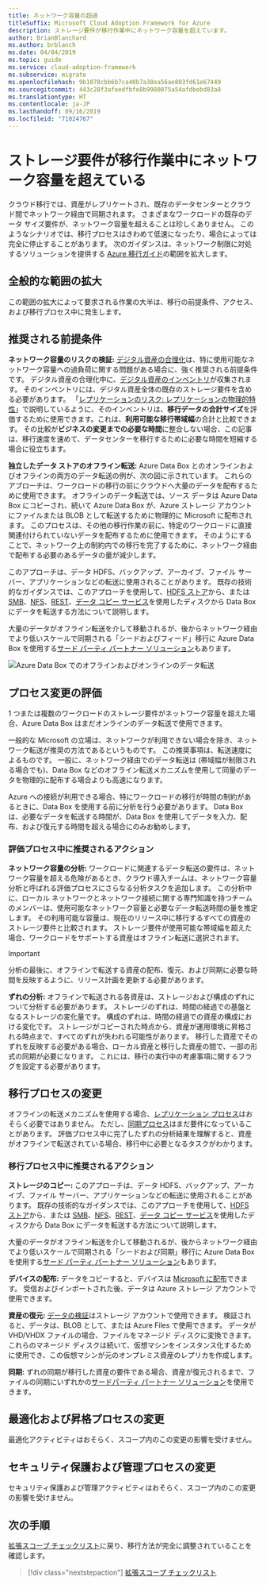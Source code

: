 ```yaml
---
title: ネットワーク容量の超過
titleSuffix: Microsoft Cloud Adoption Framework for Azure
description: ストレージ要件が移行作業中にネットワーク容量を超えています。
author: BrianBlanchard
ms.author: brblanch
ms.date: 04/04/2019
ms.topic: guide
ms.service: cloud-adoption-framework
ms.subservice: migrate
ms.openlocfilehash: 9b1078cbb6b7ca40b7a38ea56ae803fd61e67449
ms.sourcegitcommit: 443c28f3afeedfbfe8b9980875a54afdbebd83a8
ms.translationtype: HT
ms.contentlocale: ja-JP
ms.lasthandoff: 09/16/2019
ms.locfileid: "71024767"
---
```

# <a name="storage-requirements-exceed-network-capacity-during-a-migration-effort"></a>ストレージ要件が移行作業中にネットワーク容量を超えている

クラウド移行では、資産がレプリケートされ、既存のデータセンターとクラウド間でネットワーク経由で同期されます。 さまざまなワークロードの既存のデータ サイズ要件が、ネットワーク容量を超えることは珍しくありません。 このようなシナリオでは、移行プロセスはきわめて低速になったり、場合によっては完全に停止することがあります。 次のガイダンスは、ネットワーク制限に対処するソリューションを提供する [Azure 移行ガイド](../azure-migration-guide/index.md)の範囲を拡大します。

## <a name="general-scope-expansion"></a>全般的な範囲の拡大

この範囲の拡大によって要求される作業の大半は、移行の前提条件、アクセス、および移行プロセス中に発生します。

## <a name="suggested-prerequisites"></a>推奨される前提条件

**ネットワーク容量のリスクの検証:** [デジタル資産の合理化](../../digital-estate/rationalize.md)は、特に使用可能なネットワーク容量への過負荷に関する問題がある場合に、強く推奨される前提条件です。 デジタル資産の合理化中に、[デジタル資産のインベントリ](../../digital-estate/inventory.md)が収集されます。 そのインベントリには、デジタル資産全体の既存のストレージ要件を含める必要があります。 「[レプリケーションのリスク: レプリケーションの物理的特性](../migration-considerations/migrate/replicate.md#replication-risks---physics-of-replication)」で説明しているように、そのインベントリは、**移行データの合計サイズ**を評価するために使用できます。これは、**利用可能な移行帯域幅**の合計と比較できます。 その比較が**ビジネスの変更までの必要な時間**に整合しない場合、この記事は、移行速度を速めて、データセンターを移行するために必要な時間を短縮する場合に役立ちます。

**独立したデータ ストアのオフライン転送:** Azure Data Box とのオンラインおよびオフラインの両方のデータ転送の例が、次の図に示されています。 これらのアプローチは、ワークロードの移行の前にクラウドへ大量のデータを配布するために使用できます。 オフラインのデータ転送では、ソース データは Azure Data Box にコピーされ、続いて Azure Data Box が、Azure ストレージ アカウントにファイルまたは BLOB として転送するために物理的に Microsoft に配布されます。 このプロセスは、その他の移行作業の前に、特定のワークロードに直接関連付けられていないデータを配布するために使用できます。 そのようにすることで、ネットワーク上の制約内での移行を完了するために、ネットワーク経由で配布する必要のあるデータの量が減少します。

このアプローチは、データ HDFS、バックアップ、アーカイブ、ファイル サーバー、アプリケーションなどの転送に使用されることがあります。 既存の技術的なガイダンスでは、このアプローチを使用して、[HDFS ストア](https://docs.microsoft.com/azure/storage/blobs/data-lake-storage-migrate-on-premises-hdfs-cluster)から、または [SMB](https://docs.microsoft.com/azure/databox/data-box-deploy-copy-data)、[NFS](https://docs.microsoft.com/azure/databox/data-box-deploy-copy-data-via-nfs)、[REST](https://docs.microsoft.com/azure/databox/data-box-deploy-copy-data-via-rest)、[データ コピー サービス](https://docs.microsoft.com/azure/databox/data-box-deploy-copy-data-via-copy-service)を使用したディスクから Data Box にデータを転送する方法について説明します。

大量のデータがオフライン転送を介して移動されるが、後からネットワーク経由でより低いスケールで同期される「シードおよびフィード」移行に Azure Data Box を使用する[サード パーティ パートナー ソリューション](https://azuremarketplace.microsoft.com/campaigns/databox/azure-data-box)もあります。

![Azure Data Box でのオフラインおよびオンラインのデータ転送](../../_images/migrate/databox.png)

## <a name="assess-process-changes"></a>プロセス変更の評価

1 つまたは複数のワークロードのストレージ要件がネットワーク容量を超えた場合、Azure Data Box はまだオンラインのデータ転送で使用できます。

一般的な Microsoft の立場は、ネットワークが利用できない場合を除き、ネットワーク転送が推奨の方法であるというものです。 この推奨事項は、転送速度によるものです。 一般に、ネットワーク経由でのデータ転送は (帯域幅が制限される場合でも)、Data Box などのオフライン転送メカニズムを使用して同量のデータを物理的に配布する場合よりも高速になります。

Azure への接続が利用できる場合、特にワークロードの移行が時間の制約があるときに、Data Box を使用する前に分析を行う必要があります。 Data Box は、必要なデータを転送する時間が、Data Box を使用してデータを入力、配布、および復元する時間を超える場合にのみお勧めします。

### <a name="suggested-action-during-the-assess-process"></a>評価プロセス中に推奨されるアクション

**ネットワーク容量の分析:** ワークロードに関連するデータ転送の要件は、ネットワーク容量を超える危険があるとき、クラウド導入チームは、ネットワーク容量分析と呼ばれる評価プロセスにさらなる分析タスクを追加します。 この分析中に、ローカル ネットワークとネットワーク接続に関する専門知識を持つチームのメンバーは、使用可能なネットワーク容量と必要なデータ転送時間の量を推定します。 その利用可能な容量は、現在のリリース中に移行するすべての資産のストレージ要件と比較されます。 ストレージ要件が使用可能な帯域幅を超えた場合、ワークロードをサポートする資産はオフライン転送に選択されます。

> [!IMPORTANT]
> 分析の最後に、オフラインで転送する資産の配布、復元、および同期に必要な時間を反映するように、リリース計画を更新する必要があります。

**ずれの分析:** オフラインで転送される各資産は、ストレージおよび構成のずれについて分析する必要があります。 ストレージのずれは、時間の経過での基盤となるストレージの変化量です。 構成のずれは、時間の経過での資産の構成における変化です。 ストレージがコピーされた時点から、資産が運用環境に昇格される時点まで、すべてのずれが失われる可能性があります。 移行した資産でそのずれを反映する必要がある場合、ローカル資産と移行した資産の間で、一部の形式の同期が必要になります。 これには、移行の実行中の考慮事項に関するフラグを設定する必要があります。

## <a name="migrate-process-changes"></a>移行プロセスの変更

オフラインの転送メカニズムを使用する場合、[レプリケーション プロセス](../migration-considerations/migrate/replicate.md)はおそらく必要ではありません。 ただし、[同期プロセス](../migration-considerations/migrate/replicate.md)はまだ要件になっていることがあります。 評価プロセス中に完了したずれの分析結果を理解すると、資産がオフラインで転送されている場合、移行中に必要となるタスクがわかります。

### <a name="suggested-action-during-the-migrate-process"></a>移行プロセス中に推奨されるアクション

**ストレージのコピー:** このアプローチは、データ HDFS、バックアップ、アーカイブ、ファイル サーバー、アプリケーションなどの転送に使用されることがあります。 既存の技術的なガイダンスでは、このアプローチを使用して、[HDFS ストア](https://docs.microsoft.com/azure/storage/blobs/data-lake-storage-migrate-on-premises-hdfs-cluster)から、または [SMB](https://docs.microsoft.com/azure/databox/data-box-deploy-copy-data)、[NFS](https://docs.microsoft.com/azure/databox/data-box-deploy-copy-data-via-nfs)、[REST](https://docs.microsoft.com/azure/databox/data-box-deploy-copy-data-via-rest)、[データ コピー サービス](https://docs.microsoft.com/azure/databox/data-box-deploy-copy-data-via-copy-service)を使用したディスクから Data Box にデータを転送する方法について説明します。

大量のデータがオフライン転送を介して移動されるが、後からネットワーク経由でより低いスケールで同期される「シードおよび同期」移行に Azure Data Box を使用する[サード パーティ パートナー ソリューション](https://azuremarketplace.microsoft.com/campaigns/databox/azure-data-box)もあります。

**デバイスの配布:** データをコピーすると、デバイスは [Microsoft に配布](https://docs.microsoft.com/azure/databox/data-box-deploy-picked-up)できます。 受信およびインポートされた後、データは Azure ストレージ アカウントで使用できます。

**資産の復元:** [データの検証](https://docs.microsoft.com/azure/databox/data-box-deploy-picked-up#verify-data-upload-to-azure)はストレージ アカウントで使用できます。 検証されると、データは、BLOB として、または Azure Files で使用できます。 データが VHD/VHDX ファイルの場合、ファイルをマネージド ディスクに変換できます。 これらのマネージド ディスクは続いて、仮想マシンをインスタンス化するために使用でき、この仮想マシンが元のオンプレミス資産のレプリカを作成します。

**同期:** ずれの同期が移行した資産の要件である場合、資産が復元されるまで、ファイルの同期にいずれかの[サードパーティ パートナー ソリューション](https://azuremarketplace.microsoft.com/campaigns/databox/azure-data-box)を使用できます。

## <a name="optimize-and-promote-process-changes"></a>最適化および昇格プロセスの変更

最適化アクティビティはおそらく、スコープ内のこの変更の影響を受けません。

## <a name="secure-and-manage-process-changes"></a>セキュリティ保護および管理プロセスの変更

セキュリティ保護および管理アクティビティはおそらく、スコープ内のこの変更の影響を受けません。

## <a name="next-steps"></a>次の手順

[拡張スコープ チェックリスト](./index.md)に戻り、移行方法が完全に調整されていることを確認します。

> [!div class="nextstepaction"]
> [拡張スコープ チェックリスト](./index.md)
